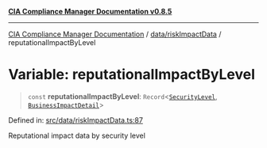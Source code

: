 [**CIA Compliance Manager Documentation v0.8.5**](../../../README.md)

***

[CIA Compliance Manager Documentation](../../../modules.md) / [data/riskImpactData](../README.md) / reputationalImpactByLevel

# Variable: reputationalImpactByLevel

> `const` **reputationalImpactByLevel**: `Record`\<[`SecurityLevel`](../../../types/cia/type-aliases/SecurityLevel.md), [`BusinessImpactDetail`](../../../types/cia-services/interfaces/BusinessImpactDetail.md)\>

Defined in: [src/data/riskImpactData.ts:87](https://github.com/Hack23/cia-compliance-manager/blob/3ae0301247f765ba03c8c0fe645db4718bb8af76/src/data/riskImpactData.ts#L87)

Reputational impact data by security level
